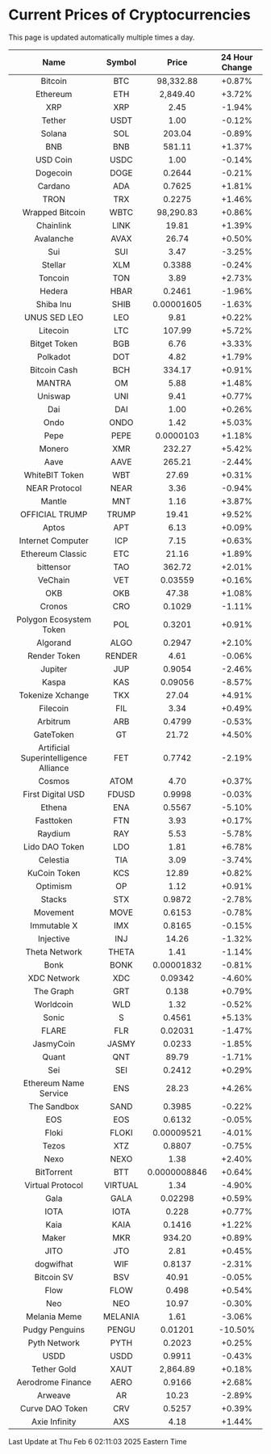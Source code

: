 # Current Prices of Cryptocurrencies
This page is updated automatically multiple times a day.

| Name | Symbol | Price | 24 Hour Change |
| :---: |:---:| :---: | :---: |
| Bitcoin | BTC | 98,332.88 | +0.87% |
| Ethereum | ETH | 2,849.40 | +3.72% |
| XRP | XRP | 2.45 | -1.94% |
| Tether | USDT | 1.00 | -0.12% |
| Solana | SOL | 203.04 | -0.89% |
| BNB | BNB | 581.11 | +1.37% |
| USD Coin | USDC | 1.00 | -0.14% |
| Dogecoin | DOGE | 0.2644 | -0.21% |
| Cardano | ADA | 0.7625 | +1.81% |
| TRON | TRX | 0.2275 | +1.46% |
| Wrapped Bitcoin | WBTC | 98,290.83 | +0.86% |
| Chainlink | LINK | 19.81 | +1.39% |
| Avalanche | AVAX | 26.74 | +0.50% |
| Sui | SUI | 3.47 | -3.25% |
| Stellar | XLM | 0.3388 | -0.24% |
| Toncoin | TON | 3.89 | +2.73% |
| Hedera | HBAR | 0.2461 | -1.96% |
| Shiba Inu | SHIB | 0.00001605 | -1.63% |
| UNUS SED LEO | LEO | 9.81 | +0.22% |
| Litecoin | LTC | 107.99 | +5.72% |
| Bitget Token | BGB | 6.76 | +3.33% |
| Polkadot | DOT | 4.82 | +1.79% |
| Bitcoin Cash | BCH | 334.17 | +0.91% |
| MANTRA | OM | 5.88 | +1.48% |
| Uniswap | UNI | 9.41 | +0.77% |
| Dai | DAI | 1.00 | +0.26% |
| Ondo | ONDO | 1.42 | +5.03% |
| Pepe | PEPE | 0.0000103 | +1.18% |
| Monero | XMR | 232.27 | +5.42% |
| Aave | AAVE | 265.21 | -2.44% |
| WhiteBIT Token | WBT | 27.69 | +0.31% |
| NEAR Protocol | NEAR | 3.36 | -0.94% |
| Mantle | MNT | 1.16 | +3.87% |
| OFFICIAL TRUMP | TRUMP | 19.41 | +9.52% |
| Aptos | APT | 6.13 | +0.09% |
| Internet Computer | ICP | 7.15 | +0.63% |
| Ethereum Classic | ETC | 21.16 | +1.89% |
| bittensor | TAO | 362.72 | +2.01% |
| VeChain | VET | 0.03559 | +0.16% |
| OKB | OKB | 47.38 | +1.08% |
| Cronos | CRO | 0.1029 | -1.11% |
| Polygon Ecosystem Token | POL | 0.3201 | +0.91% |
| Algorand | ALGO | 0.2947 | +2.10% |
| Render Token | RENDER | 4.61 | -0.06% |
| Jupiter | JUP | 0.9054 | -2.46% |
| Kaspa | KAS | 0.09056 | -8.57% |
| Tokenize Xchange | TKX | 27.04 | +4.91% |
| Filecoin | FIL | 3.34 | +0.49% |
| Arbitrum | ARB | 0.4799 | -0.53% |
| GateToken | GT | 21.72 | +4.50% |
| Artificial Superintelligence Alliance | FET | 0.7742 | -2.19% |
| Cosmos | ATOM | 4.70 | +0.37% |
| First Digital USD | FDUSD | 0.9998 | -0.03% |
| Ethena | ENA | 0.5567 | -5.10% |
| Fasttoken | FTN | 3.93 | +0.17% |
| Raydium | RAY | 5.53 | -5.78% |
| Lido DAO Token | LDO | 1.81 | +6.78% |
| Celestia | TIA | 3.09 | -3.74% |
| KuCoin Token | KCS | 12.89 | +0.82% |
| Optimism | OP | 1.12 | +0.91% |
| Stacks | STX | 0.9872 | -2.78% |
| Movement | MOVE | 0.6153 | -0.78% |
| Immutable X | IMX | 0.8165 | -0.15% |
| Injective | INJ | 14.26 | -1.32% |
| Theta Network | THETA | 1.41 | -1.14% |
| Bonk | BONK | 0.00001832 | -0.81% |
| XDC Network | XDC | 0.09342 | -4.60% |
| The Graph | GRT | 0.138 | +0.79% |
| Worldcoin | WLD | 1.32 | -0.52% |
| Sonic | S | 0.4561 | +5.13% |
| FLARE | FLR | 0.02031 | -1.47% |
| JasmyCoin | JASMY | 0.0233 | -1.85% |
| Quant | QNT | 89.79 | -1.71% |
| Sei | SEI | 0.2412 | +0.29% |
| Ethereum Name Service | ENS | 28.23 | +4.26% |
| The Sandbox | SAND | 0.3985 | -0.22% |
| EOS | EOS | 0.6132 | -0.05% |
| Floki | FLOKI | 0.00009521 | -4.01% |
| Tezos | XTZ | 0.8807 | -0.75% |
| Nexo | NEXO | 1.38 | +2.40% |
| BitTorrent | BTT | 0.0000008846 | +0.64% |
| Virtual Protocol | VIRTUAL | 1.34 | -4.90% |
| Gala | GALA | 0.02298 | +0.59% |
| IOTA | IOTA | 0.228 | +0.77% |
| Kaia | KAIA | 0.1416 | +1.22% |
| Maker | MKR | 934.20 | +0.89% |
| JITO | JTO | 2.81 | +0.45% |
| dogwifhat | WIF | 0.8137 | -2.31% |
| Bitcoin SV | BSV | 40.91 | -0.05% |
| Flow | FLOW | 0.498 | +0.54% |
| Neo | NEO | 10.97 | -0.30% |
| Melania Meme | MELANIA | 1.61 | -3.06% |
| Pudgy Penguins | PENGU | 0.01201 | -10.50% |
| Pyth Network | PYTH | 0.2023 | +0.25% |
| USDD | USDD | 0.9911 | -0.43% |
| Tether Gold | XAUT | 2,864.89 | +0.18% |
| Aerodrome Finance | AERO | 0.9166 | +2.68% |
| Arweave | AR | 10.23 | -2.89% |
| Curve DAO Token | CRV | 0.5257 | +0.39% |
| Axie Infinity | AXS | 4.18 | +1.44% |

Last Update at Thu Feb  6 02:11:03 2025 Eastern Time